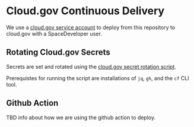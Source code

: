 # Cloud.gov Continuous Delivery

We use a [cloud.gov service account](https://cloud.gov/docs/services/cloud-gov-service-account/) to deploy from this repository to cloud.gov with a SpaceDeveloper user.

## Rotating Cloud.gov Secrets

Secrets are set and rotated using the [cloud.gov secret rotation script](./scripts/rotate_cloud_secrets.sh).

Prerequistes for running the script are installations of `jq`, `gh`, and the `cf` CLI tool. 

## Github Action

TBD info about how we are using the github action to deploy.
